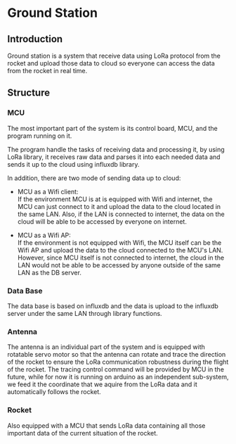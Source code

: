 # Ground Station
## Introduction
Ground station is a system that receive data using LoRa protocol from the rocket and upload those data to cloud so everyone can access the data from the rocket in real time.  

## Structure
### MCU
The most important part of the system is its control board, MCU, and the program running on it.  

The program handle the tasks of receiving data and processing it, by using LoRa library, it receives raw data and parses it into each needed data and sends it up to the cloud using influxdb library.  

In addition, there are two mode of sending data up to cloud:  
- MCU as a Wifi client:  
If the environment MCU is at is equipped with Wifi and internet, the MCU can just connect to it and upload the data to the cloud located in the same LAN. Also, if the LAN is connected to internet, the data on the cloud will be able to be accessed by everyone on internet.  

- MCU as a Wifi AP:  
If the environment is not equipped with Wifi, the MCU itself can be the Wifi AP and upload the data to the cloud connected to the MCU's LAN. However, since MCU itself is not connected to internet, the cloud in the LAN would not be able to be accessed by anyone outside of the same LAN as the DB server.  

### Data Base
The data base is based on influxdb and the data is upload to the influxdb server under the same LAN through library functions.  

### Antenna
The antenna is an individual part of the system and is equipped with rotatable servo motor so that the antenna can rotate and trace the direction of the rocket to ensure the LoRa communication robustness during the flight of the rocket. The tracing control command will be provided by MCU in the future, while for now it is running on arduino as an independent sub-system, we feed it the coordinate that we aquire from the LoRa data and it automatically follows the rocket.  

### Rocket
Also equipped with a MCU that sends LoRa data containing all those important data of the current situation of the rocket.  